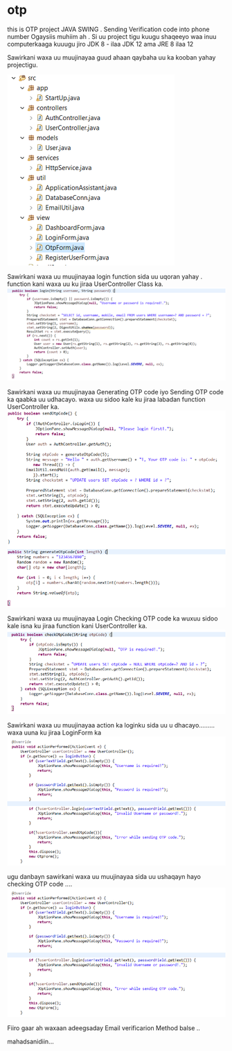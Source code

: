 # otp
this is OTP project JAVA SWING . Sending Verification code into phone number
Ogaysiis muhiim ah .
Si uu project tigu kuugu shaqeeyo waa inuu computerkaaga kuuugu jiro JDK 8 - ilaa JDK 12 ama JRE 8 ilaa 12

Sawirkani waxa uu muujinayaa guud ahaan qaybaha uu ka kooban yahay projectigu.

![Over view](https://github.com/Tusbahle/otp/blob/main/Capture1.PNG?raw=true "Image 1")

Sawirkani waxa uu muujinayaa login function sida uu uqoran yahay . function kani waxa uu ku jiraa UserController Class ka.
![Over view](https://github.com/Tusbahle/otp/blob/main/Capture2.PNG?raw=true "Image 2")

Sawirkani waxa uu muujinayaa Generating OTP code iyo Sending OTP code ka  qaabka uu udhacayo. waxa uu sidoo kale ku jiraa labadan function UserController ka.
![Over view](https://github.com/Tusbahle/otp/blob/main/Capture3.PNG?raw=true "Image 3")


Sawirkani waxa uu muujinayaa Login Checking OTP code ka wuxuu sidoo kale isna ku jiraa function kani UserController ka.
![Over view](https://github.com/Tusbahle/otp/blob/main/Capture4.PNG?raw=true "Image 4")


Sawirkani waxa uu muujinayaa action ka loginku sida uu u dhacayo......... waxa uuna ku jiraa LoginForm ka
![Over view](https://github.com/Tusbahle/otp/blob/main/Capture5.PNG?raw=true "Image 5")


ugu danbayn sawirkani waxa uu muujinayaa sida uu ushaqayn hayo checking OTP code ....
![Over view](https://github.com/Tusbahle/otp/blob/main/Capture5.PNG?raw=true "Image 5")



Fiiro gaar ah waxaan adeegsaday Email verificarion Method  balse ..


mahadsanidiin...

